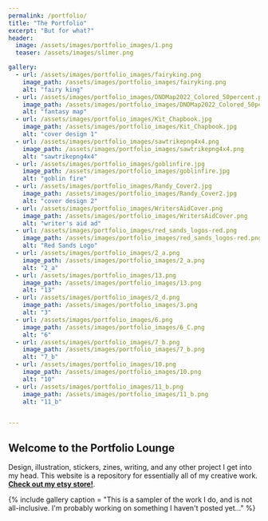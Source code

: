 ```yaml
---
permalink: /portfolio/
title: "The Portfolio"
excerpt: "But for what?"
header:
  image: /assets/images/portfolio_images/1.png
  teaser: /assets/images/slimer.png

gallery:
  - url: /assets/images/portfolio_images/fairyking.png
    image_path: /assets/images/portfolio_images/fairyking.png
    alt: "fairy king"
  - url: /assets/images/portfolio_images/DNDMap2022_Colored_50percent.png
    image_path: /assets/images/portfolio_images/DNDMap2022_Colored_50percent.png
    alt: "fantasy map"
  - url: /assets/images/portfolio_images/Kit_Chapbook.jpg
    image_path: /assets/images/portfolio_images/Kit_Chapbook.jpg
    alt: "cover design 1"
  - url: /assets/images/portfolio_images/sawtrikepng4x4.png
    image_path: /assets/images/portfolio_images/sawtrikepng4x4.png
    alt: "sawtrikepng4x4"
  - url: /assets/images/portfolio_images/goblinfire.jpg
    image_path: /assets/images/portfolio_images/goblinfire.jpg
    alt: "goblin fire"
  - url: /assets/images/portfolio_images/Randy_Cover2.jpg
    image_path: /assets/images/portfolio_images/Randy_Cover2.jpg
    alt: "cover design 2"
  - url: /assets/images/portfolio_images/WritersAidCover.png
    image_path: /assets/images/portfolio_images/WritersAidCover.png
    alt: "writer's aid ad"
  - url: /assets/images/portfolio_images/red_sands_logos-red.png
    image_path: /assets/images/portfolio_images/red_sands_logos-red.png
    alt: "Red Sands Logo"
  - url: /assets/images/portfolio_images/2_a.png
    image_path: /assets/images/portfolio_images/2_a.png
    alt: "2_a"
  - url: /assets/images/portfolio_images/13.png
    image_path: /assets/images/portfolio_images/13.png
    alt: "13"
  - url: /assets/images/portfolio_images/2_d.png
    image_path: /assets/images/portfolio_images/3.png
    alt: "3"
  - url: /assets/images/portfolio_images/6.png
    image_path: /assets/images/portfolio_images/6_C.png
    alt: "6"
  - url: /assets/images/portfolio_images/7_b.png
    image_path: /assets/images/portfolio_images/7_b.png
    alt: "7_b"
  - url: /assets/images/portfolio_images/10.png
    image_path: /assets/images/portfolio_images/10.png
    alt: "10"
  - url: /assets/images/portfolio_images/11_b.png
    image_path: /assets/images/portfolio_images/11_b.png
    alt: "11_b"


---
```

## Welcome to the Portfolio Lounge
Design, illustration, stickers, zines, writing, and any other project I get into my head. This website is a repository for essentially all of my creative work. **[Check out my etsy store!](https://www.etsy.com/shop/headlessmanhorse)**. 

{% include gallery caption = "This is a sampler of the work I do, and is not all-inclusive. I'm probably working on something I haven't posted yet..." %}

